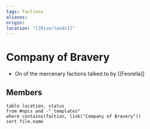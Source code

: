 ```yaml
---
tags: factions
aliases: 
origin: 
location: "[[Riverlands]]"
---
```


# Company of Bravery

- On of the mercenary factions talked to by [[Feorella]]

## Members
```dataview
table location, status
from #npcs and -"_templates"
where contains(faction, link("Company of Bravery"))
sort file.name
```
